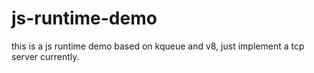 # js-runtime-demo
this is a js runtime demo based on kqueue and v8, just implement a tcp server currently.

